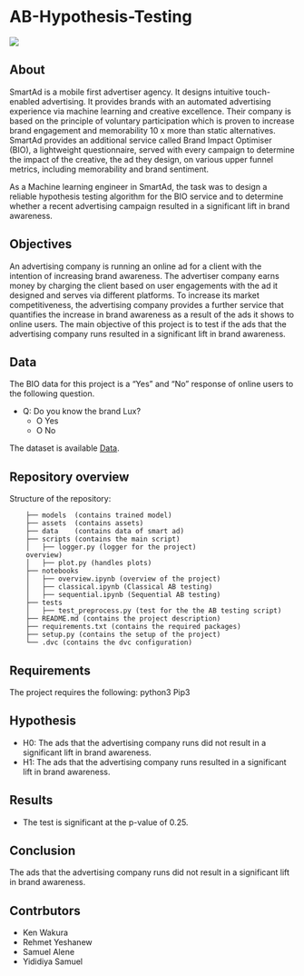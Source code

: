 # AB-Hypothesis-Testing

![](/assets/CH)

## About
SmartAd is a mobile first advertiser agency. It designs intuitive touch-enabled advertising. It provides brands with an automated advertising experience via machine learning and creative excellence. Their company is based on the principle of voluntary participation which is proven to increase brand engagement and memorability 10 x more than static alternatives. 
SmartAd provides an additional service called Brand Impact Optimiser (BIO), a lightweight questionnaire, served with every campaign to determine the impact of the creative, the ad they design, on various upper funnel metrics, including memorability and brand sentiment. 

As a Machine learning engineer in SmartAd, the task was to design a reliable hypothesis testing algorithm for the BIO service and to determine whether a recent advertising campaign resulted in a significant lift in brand awareness.


## Objectives
An advertising company is running an online ad for a client with the intention of increasing brand awareness. The advertiser company earns money by charging the client based on user engagements with the ad it designed and serves via different platforms. To increase its market competitiveness, the advertising company provides a further service that quantifies the increase in brand awareness as a result of the ads it shows to online users. The main objective of this project is to test if the ads that the advertising company runs resulted in a significant lift in brand awareness. 

## Data
The BIO data for this project is a “Yes” and “No” response of online users to the following question.
   - Q: Do you know the brand Lux?
		- O  Yes
		- O  No

 The dataset is available  [Data](https://drive.google.com/file/d/18lFeavnfpzVCxdtBnU7LFM_ytd2podye/view?usp=sharing).

## Repository overview
 Structure of the repository:
 
        ├── models  (contains trained model)
        ├── assets  (contains assets)
        ├── data    (contains data of smart ad)
        ├── scripts (contains the main script)	
        │   ├── logger.py (logger for the project)
        overview)
        │   ├── plot.py (handles plots)
        ├── notebooks	
        │   ├── overview.ipynb (overview of the project)
        │   ├── classical.ipynb (Classical AB testing)
        │   ├── sequential.ipynb (Sequential AB testing)
        ├── tests 
        │   ├── test_preprocess.py (test for the the AB testing script)
        ├── README.md (contains the project description)
        ├── requirements.txt (contains the required packages)
        ├── setup.py (contains the setup of the project)
        └── .dvc (contains the dvc configuration)

## Requirements
The project requires the following:
python3
Pip3

## Hypothesis
- H0: The ads that the advertising company runs did not result in a significant lift in brand awareness.
- H1: The ads that the advertising company runs resulted in a significant lift in brand awareness.

## Results
- The test is significant at the p-value of 0.25.


## Conclusion
The ads that the advertising company runs did not result in a significant lift in brand awareness.

## Contrbutors
- Ken Wakura
- Rehmet Yeshanew
- Samuel Alene
- Yididiya Samuel